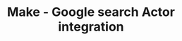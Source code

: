 ---
title: Make - Google search Actor integration
description: Learn about Google search scraper modules.
sidebar_label: Google search
sidebar_position: 3
slug: /integrations/make/search
unlisted: true
---